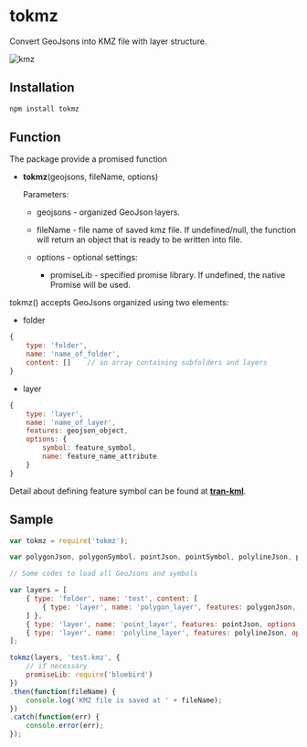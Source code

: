# tokmz

Convert GeoJsons into KMZ file with layer structure.

![kmz](http://i68.tinypic.com/14bonls.png)

## Installation

``` javascript
npm install tokmz
```

## Function

The package provide a promised function

* **tokmz**(geojsons, fileName, options)

    Parameters:

    * geojsons    -   organized GeoJson layers.

    * fileName    -   file name of saved kmz file. If undefined/null, the function will return an object that is ready to be written into file.

    * options     -   optional settings:

        * promiseLib - specified promise library. If undefined, the native Promise will be used.

tokmz() accepts GeoJsons organized using two elements:

* folder

``` javascript
{
    type: 'folder',
    name: 'name_of_folder',
    content: []    // an array containing subfolders and layers
}
```

* layer

```javascript
{
    type: 'layer',
    name: 'name_of_layer',
    features: geojson_object,
    options: {
        symbol: feature_symbol,
        name: feature_name_attribute
    }
}
```

Detail about defining feature symbol can be found at [**tran-kml**](https://github.com/haoliangyu/gtran-kml).

## Sample

```javascript
var tokmz = require('tokmz');

var polygonJson, polygonSymbol, pointJson, pointSymbol, polylineJson, polylineSymbol;

// Some codes to load all GeoJsons and symbols

var layers = [
    { type: 'folder', name: 'test', content: [
        { type: 'layer', name: 'polygon_layer', features: polygonJson, options: {symbol: polygonSymbol, name: 'Name'} }
    ] },
    { type: 'layer', name: 'point_layer', features: pointJson, options: { symbol: pointSymbol, name: 'Name' } },
    { type: 'layer', name: 'polyline_layer', features: polylineJson, options: { symbol: polylineSymbol, name: 'Name'} }
];

tokmz(layers, 'test.kmz', {
    // if necessary
    promiseLib: require('bluebird')
})
.then(function(fileName) {
    console.log('KMZ file is saved at ' + fileName);
})
.catch(function(err) {
    console.error(err);
});
```
